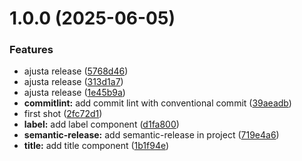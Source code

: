 # 1.0.0 (2025-06-05)


### Features

* ajusta release ([5768d46](https://github.com/JoseEduardoMartins/my-design-system/commit/5768d46606a4e57c08230beadbc53e70531162f4))
* ajusta release ([313d1a7](https://github.com/JoseEduardoMartins/my-design-system/commit/313d1a7805bffa0f3f3155b81021049510f4e896))
* ajusta release ([1e45b9a](https://github.com/JoseEduardoMartins/my-design-system/commit/1e45b9a4ef9c392e6a0efac36930eb73918e7fa2))
* **commitlint:** add commit lint with conventional commit ([39aeadb](https://github.com/JoseEduardoMartins/my-design-system/commit/39aeadb275a9d6b52ec5e81e6a05394d9eb777cb))
* first shot ([2fc72d1](https://github.com/JoseEduardoMartins/my-design-system/commit/2fc72d1550124420c36d8d4833af7257f13e062e))
* **label:** add label component ([d1fa800](https://github.com/JoseEduardoMartins/my-design-system/commit/d1fa800bf383366950604669390dc2855f3f67ae))
* **semantic-release:** add semantic-release in project ([719e4a6](https://github.com/JoseEduardoMartins/my-design-system/commit/719e4a6020126c431623aa2f7f58a24a76d91830))
* **title:** add title component ([1b1f94e](https://github.com/JoseEduardoMartins/my-design-system/commit/1b1f94e6353eb877929f3bd5ace51426f4f8ddb3))
